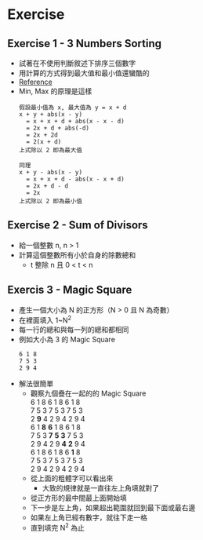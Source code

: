# Exercise

## Exercise 1 - 3 Numbers Sorting
+ 試著在不使用判斷敘述下排序三個數字
+ 用計算的方式得到最大值和最小值還蠻酷的
+ [Reference](https://tinyurl.com/y2sh2r3a)
+ Min, Max 的原理是這樣
  ```
  假設最小值為 x, 最大值為 y = x + d
  x + y + abs(x - y)
    = x + x + d + abs(x - x - d)
    = 2x + d + abs(-d)
    = 2x + 2d
    = 2(x + d)
  上式除以 2 即為最大值
  
  同理
  x + y - abs(x - y)
    = x + x + d - abs(x - x + d)
    = 2x + d - d
    = 2x
  上式除以 2 即為最小值
  ```

## Exercise 2 - Sum of Divisors
+ 給一個整數 n, n > 1
+ 計算這個整數所有小於自身的除數總和
  + t 整除 n 且 0 < t < n

## Exercis 3 - Magic Square
+ 產生一個大小為 N 的正方形（N > 0 且 N 為奇數）
+ 在裡面填入 1~N<sup>2</sup>
+ 每一行的總和與每一列的總和都相同
+ 例如大小為 3 的 Magic Square
  ```
  6 1 8
  7 5 3
  2 9 4
  ```
+ 解法很簡單
  + 觀察九個疊在一起的的 Magic Square  
    6 1 8 6 1 8 6 1 8  
    7 5 3 7 5 3 7 5 3  
    2 **9** 4 2 9 4 2 9 4  
    6 1 **8** **6** 1 8 6 1 8  
    7 5 3 **7** **5** **3** 7 5 3  
    2 9 4 2 9 **4** **2** 9 4  
    6 1 8 6 1 8 6 **1** 8  
    7 5 3 7 5 3 7 5 3  
    2 9 4 2 9 4 2 9 4  
  + 從上面的粗體字可以看出來
    + 大致的規律就是一直往左上角填就對了
  + 從正方形的最中間最上面開始填
  + 下一步是左上角，如果超出範圍就回到最下面或最右邊
  + 如果左上角已經有數字，就往下走一格
  + 直到填完 N<sup>2</sup> 為止